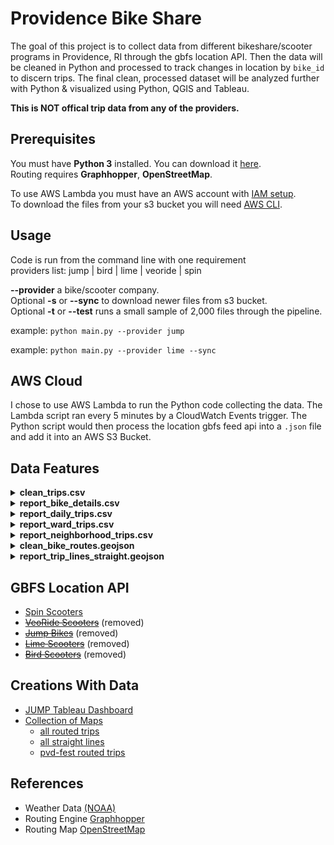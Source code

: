 # Providence Bike Share

The goal of this project is to collect data from different bikeshare/scooter programs in Providence, RI through the gbfs location API. Then the data will be cleaned in Python and processed to track changes in location by `bike_id` to discern trips. The final clean, processed dataset will be analyzed further with Python & visualized using Python, QGIS and Tableau.

**This is NOT offical trip data from any of the providers.**

## Prerequisites

You must have **Python 3** installed.  You can download it
[here](https://www.python.org/downloads/).  
Routing requires **Graphhopper**, **OpenStreetMap**.

To use AWS Lambda you must have an AWS account with [IAM setup](https://aws.amazon.com/iam/).</br>
To download the files from your s3 bucket you will need [AWS CLI](https://aws.amazon.com/cli/).

## Usage

Code is run from the command line with one requirement<br>
providers list: jump | bird | lime | veoride | spin

**--provider** a bike/scooter company.<br>
Optional **-s** or **--sync** to download newer files from s3 bucket.<br>
Optional **-t** or **--test** runs a small sample of 2,000 files through the pipeline.

example: `python main.py --provider jump`

example: `python main.py --provider lime --sync`

## AWS Cloud

I chose to use AWS Lambda to run the Python code collecting the data. The Lambda script ran every 5 minutes by a CloudWatch Events trigger. The Python script would then process the location gbfs feed api into a `.json` file and add it into an AWS S3 Bucket.

## Data Features

<details>
    <summary><b>clean_trips.csv</b></summary>

&nbsp;&nbsp;&nbsp;&nbsp;&nbsp;&nbsp;&nbsp;&nbsp;- trip_id<br/>
&nbsp;&nbsp;&nbsp;&nbsp;&nbsp;&nbsp;&nbsp;&nbsp;- battery_end<br/>
&nbsp;&nbsp;&nbsp;&nbsp;&nbsp;&nbsp;&nbsp;&nbsp;- battery_start<br/>
&nbsp;&nbsp;&nbsp;&nbsp;&nbsp;&nbsp;&nbsp;&nbsp;- lat_end<br/>
&nbsp;&nbsp;&nbsp;&nbsp;&nbsp;&nbsp;&nbsp;&nbsp;- lat_start<br/>
&nbsp;&nbsp;&nbsp;&nbsp;&nbsp;&nbsp;&nbsp;&nbsp;- lon_end<br/>
&nbsp;&nbsp;&nbsp;&nbsp;&nbsp;&nbsp;&nbsp;&nbsp;- lon_start<br/>
&nbsp;&nbsp;&nbsp;&nbsp;&nbsp;&nbsp;&nbsp;&nbsp;- timestamp_end<br/>
&nbsp;&nbsp;&nbsp;&nbsp;&nbsp;&nbsp;&nbsp;&nbsp;- timestamp_start<br/>
&nbsp;&nbsp;&nbsp;&nbsp;&nbsp;&nbsp;&nbsp;&nbsp;- neghbor_end<br/>
&nbsp;&nbsp;&nbsp;&nbsp;&nbsp;&nbsp;&nbsp;&nbsp;- neghbor_start<br/>
&nbsp;&nbsp;&nbsp;&nbsp;&nbsp;&nbsp;&nbsp;&nbsp;- ward_end<br/>
&nbsp;&nbsp;&nbsp;&nbsp;&nbsp;&nbsp;&nbsp;&nbsp;- ward_start<br/>
&nbsp;&nbsp;&nbsp;&nbsp;&nbsp;&nbsp;&nbsp;&nbsp;- bike_id<br/>
&nbsp;&nbsp;&nbsp;&nbsp;&nbsp;&nbsp;&nbsp;&nbsp;- type<br/>
&nbsp;&nbsp;&nbsp;&nbsp;&nbsp;&nbsp;&nbsp;&nbsp;- duration<br/>
&nbsp;&nbsp;&nbsp;&nbsp;&nbsp;&nbsp;&nbsp;&nbsp;- duration_min<br/>
&nbsp;&nbsp;&nbsp;&nbsp;&nbsp;&nbsp;&nbsp;&nbsp;- distance<br/>
&nbsp;&nbsp;&nbsp;&nbsp;&nbsp;&nbsp;&nbsp;&nbsp;- time<br/>
&nbsp;&nbsp;&nbsp;&nbsp;&nbsp;&nbsp;&nbsp;&nbsp;- speed_mph<br/>
</details>

<details>
    <summary><b>report_bike_details.csv</b></summary>

&nbsp;&nbsp;&nbsp;&nbsp;&nbsp;&nbsp;&nbsp;&nbsp;- bike_id<br/>
&nbsp;&nbsp;&nbsp;&nbsp;&nbsp;&nbsp;&nbsp;&nbsp;- trips_count<br/>
&nbsp;&nbsp;&nbsp;&nbsp;&nbsp;&nbsp;&nbsp;&nbsp;- charges_count<br/>
&nbsp;&nbsp;&nbsp;&nbsp;&nbsp;&nbsp;&nbsp;&nbsp;- min_date<br/>
&nbsp;&nbsp;&nbsp;&nbsp;&nbsp;&nbsp;&nbsp;&nbsp;- max_date<br/>
&nbsp;&nbsp;&nbsp;&nbsp;&nbsp;&nbsp;&nbsp;&nbsp;- date_diff<br/>
</details>

<details>
    <summary><b>report_daily_trips.csv</b></summary>

&nbsp;&nbsp;&nbsp;&nbsp;&nbsp;&nbsp;&nbsp;&nbsp;- date<br/>
&nbsp;&nbsp;&nbsp;&nbsp;&nbsp;&nbsp;&nbsp;&nbsp;- count<br/>
&nbsp;&nbsp;&nbsp;&nbsp;&nbsp;&nbsp;&nbsp;&nbsp;- avg_wind<br/>
&nbsp;&nbsp;&nbsp;&nbsp;&nbsp;&nbsp;&nbsp;&nbsp;- precipitation<br/>
&nbsp;&nbsp;&nbsp;&nbsp;&nbsp;&nbsp;&nbsp;&nbsp;- max_temp<br/>
</details>

<details>
    <summary><b>report_ward_trips.csv</b></summary>

&nbsp;&nbsp;&nbsp;&nbsp;&nbsp;&nbsp;&nbsp;&nbsp;- ward_start<br/>
&nbsp;&nbsp;&nbsp;&nbsp;&nbsp;&nbsp;&nbsp;&nbsp;- ward_end<br/>
&nbsp;&nbsp;&nbsp;&nbsp;&nbsp;&nbsp;&nbsp;&nbsp;- count<br/>
&nbsp;&nbsp;&nbsp;&nbsp;&nbsp;&nbsp;&nbsp;&nbsp;- percent<br/>
</details>

<details>
    <summary><b>report_neighborhood_trips.csv</b></summary>

&nbsp;&nbsp;&nbsp;&nbsp;&nbsp;&nbsp;&nbsp;&nbsp;- neghbor_start<br/>
&nbsp;&nbsp;&nbsp;&nbsp;&nbsp;&nbsp;&nbsp;&nbsp;- neghbor_end<br/>
&nbsp;&nbsp;&nbsp;&nbsp;&nbsp;&nbsp;&nbsp;&nbsp;- count<br/>
&nbsp;&nbsp;&nbsp;&nbsp;&nbsp;&nbsp;&nbsp;&nbsp;- percent<br/>
</details>

<details>
    <summary><b>clean_bike_routes.geojson</b></summary>

&nbsp;&nbsp;&nbsp;&nbsp;&nbsp;&nbsp;&nbsp;&nbsp;- trip_id<br/>
&nbsp;&nbsp;&nbsp;&nbsp;&nbsp;&nbsp;&nbsp;&nbsp;- geometry (LINESTRING)<br/>
</details>

<details>
    <summary><b>report_trip_lines_straight.geojson</b></summary>

&nbsp;&nbsp;&nbsp;&nbsp;&nbsp;&nbsp;&nbsp;&nbsp;- trip_id<br/>
&nbsp;&nbsp;&nbsp;&nbsp;&nbsp;&nbsp;&nbsp;&nbsp;- lon_end<br/>
&nbsp;&nbsp;&nbsp;&nbsp;&nbsp;&nbsp;&nbsp;&nbsp;- lon_start<br/>
&nbsp;&nbsp;&nbsp;&nbsp;&nbsp;&nbsp;&nbsp;&nbsp;- lat_end<br/>
&nbsp;&nbsp;&nbsp;&nbsp;&nbsp;&nbsp;&nbsp;&nbsp;- lat_start<br/>
&nbsp;&nbsp;&nbsp;&nbsp;&nbsp;&nbsp;&nbsp;&nbsp;- battery_end<br/>
&nbsp;&nbsp;&nbsp;&nbsp;&nbsp;&nbsp;&nbsp;&nbsp;- battery_start<br/>
&nbsp;&nbsp;&nbsp;&nbsp;&nbsp;&nbsp;&nbsp;&nbsp;- timestamp_end<br/>
&nbsp;&nbsp;&nbsp;&nbsp;&nbsp;&nbsp;&nbsp;&nbsp;- timestamp_start<br/>
&nbsp;&nbsp;&nbsp;&nbsp;&nbsp;&nbsp;&nbsp;&nbsp;- neghbor_end<br/>
&nbsp;&nbsp;&nbsp;&nbsp;&nbsp;&nbsp;&nbsp;&nbsp;- neghbor_start<br/>
&nbsp;&nbsp;&nbsp;&nbsp;&nbsp;&nbsp;&nbsp;&nbsp;- ward_end<br/>
&nbsp;&nbsp;&nbsp;&nbsp;&nbsp;&nbsp;&nbsp;&nbsp;- bike_id<br/>
&nbsp;&nbsp;&nbsp;&nbsp;&nbsp;&nbsp;&nbsp;&nbsp;- duration<br/>
&nbsp;&nbsp;&nbsp;&nbsp;&nbsp;&nbsp;&nbsp;&nbsp;- duration_min<br/>
&nbsp;&nbsp;&nbsp;&nbsp;&nbsp;&nbsp;&nbsp;&nbsp;- type<br/>
&nbsp;&nbsp;&nbsp;&nbsp;&nbsp;&nbsp;&nbsp;&nbsp;- distance<br/>
&nbsp;&nbsp;&nbsp;&nbsp;&nbsp;&nbsp;&nbsp;&nbsp;- time<br/>
&nbsp;&nbsp;&nbsp;&nbsp;&nbsp;&nbsp;&nbsp;&nbsp;- speed_mph<br/>
&nbsp;&nbsp;&nbsp;&nbsp;&nbsp;&nbsp;&nbsp;&nbsp;- geometry (LINESTRING)<br/>
</details>

## GBFS Location API

- [Spin Scooters](https://web.spin.pm/api/gbfs/v1/providence/gbfs)
- ~~[VeoRide Scooters](https://share.veoride.com/api/share/gbfs/free_bike_status?area_name=providence)~~ (removed)
- ~~[Jump Bikes](https://pvd.jumpbikes.com/opendata/gbfs.json)~~ (removed)
- ~~[Lime Scooters](https://data.lime.bike/api/partners/v1/gbfs/providence/gbfs.json)~~ (removed)
- ~~[Bird Scooters](https://mds.bird.co/gbfs/providence/free_bikes)~~ (removed)

## Creations With Data

- [JUMP Tableau Dashboard](https://public.tableau.com/app/profile/smirkygraphs/viz/JumpBikeTrips-ProvidenceRI/pvd-jump-bikes)
- [Collection of Maps](https://ivizri.com/posts/2019/09/jump-bike-maps/)
    - [all routed trips](https://i.imgur.com/yKpTmQh.png)
    - [all straight lines](https://imgur.com/JQDJYLO.png)
    - [pvd-fest routed trips](https://imgur.com/TtbMAmA.png)

## References

- Weather Data [(NOAA)](https://www.ncdc.noaa.gov/cdo-web/)
- Routing Engine [Graphhopper](https://www.graphhopper.com/)
- Routing Map [OpenStreetMap](https://download.geofabrik.de/)

